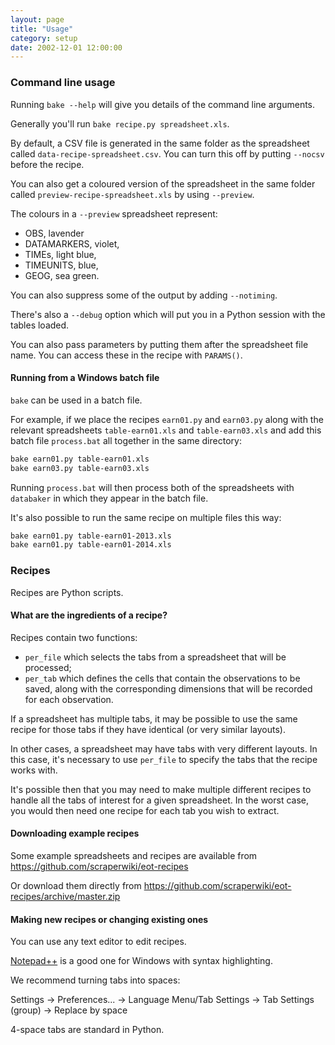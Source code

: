 ```yaml
---
layout: page
title: "Usage"
category: setup
date: 2002-12-01 12:00:00
---
```


### Command line usage

Running `bake --help` will give you details of the command line arguments.

Generally you'll run `bake recipe.py spreadsheet.xls`.

By default, a CSV file is generated in the same folder as the spreadsheet called `data-recipe-spreadsheet.csv`. You can turn this off by putting `--nocsv` before the recipe.

You can also get a coloured version of the spreadsheet in the same folder called `preview-recipe-spreadsheet.xls` by using `--preview`.

The colours in a `--preview` spreadsheet represent:

* OBS, lavender
* DATAMARKERS, violet,
* TIMEs, light blue,
* TIMEUNITS, blue,
* GEOG, sea green.

You can also suppress some of the output by adding `--notiming`.

There's also a `--debug` option which will put you in a Python session with the tables loaded.

You can also pass parameters by putting them after the spreadsheet file name. You can access these in the recipe with `PARAMS()`.

#### Running from a Windows batch file

`bake` can be used in a batch file.

For example, if we place the recipes `earn01.py` and `earn03.py`
along with the relevant spreadsheets `table-earn01.xls` and
`table-earn03.xls` and add this batch file `process.bat` all
together in the same directory:

```sh
bake earn01.py table-earn01.xls
bake earn03.py table-earn03.xls
```

Running `process.bat` will then process both of the spreadsheets
with `databaker` in which they appear in the batch file.

It's also possible to run the same recipe on multiple files this way:

```sh
bake earn01.py table-earn01-2013.xls
bake earn01.py table-earn01-2014.xls
```

### Recipes

Recipes are Python scripts.

#### What are the ingredients of a recipe?

Recipes contain two functions:

* `per_file` which selects the tabs from a
  spreadsheet that will be processed;
* `per_tab` which defines the cells that contain the observations to be saved,
  along with the corresponding dimensions that will be recorded for each
  observation.

If a spreadsheet has multiple tabs, it may be possible to use the same
recipe for those tabs if they have identical (or very similar layouts).

In other cases, a spreadsheet may have tabs with very different layouts.
In this case, it's necessary to use `per_file` to specify the tabs that
the recipe works with.

It's possible then that you may need to make multiple different recipes
to handle all the tabs of interest for a given spreadsheet. In the worst
case, you would then need one recipe for each tab you wish to extract.

#### Downloading example recipes

Some example spreadsheets and recipes are available from https://github.com/scraperwiki/eot-recipes

Or download them directly from https://github.com/scraperwiki/eot-recipes/archive/master.zip

#### Making new recipes or changing existing ones

You can use any text editor to edit recipes.

[Notepad++](http://notepad-plus-plus.org/) is a good one for Windows with syntax highlighting.

We recommend turning tabs into spaces:

Settings -> Preferences... -> Language Menu/Tab Settings -> Tab Settings (group) -> Replace by space

4-space tabs are standard in Python.

